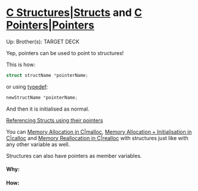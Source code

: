 # [C Structures|Structs](c_structures|structs) and [C Pointers|Pointers](c_pointers|pointers)

Up:
Brother(s):
TARGET DECK


Yep, pointers can be used to point to structures!

This is how:

```C
struct structName *pointerName;
```

or using [typedef](typedef):

```C
newStructName *pointerName;
```


And then it is initialised as normal.

[Referencing Structs using their pointers](referencing_structs_using_their_pointers)

You can [Memory Allocation in C|malloc](memory_allocation_in_c|malloc), [Memory Allocation + Initialisation in C|calloc](memory_allocation_+_initialisation_in_c|calloc) and [Memory Reallocation in C|realloc](memory_reallocation_in_c|realloc) with structures just like with any other variable as well.

Structures can also have pointers as member variables.



















#### Why:
#### How:










